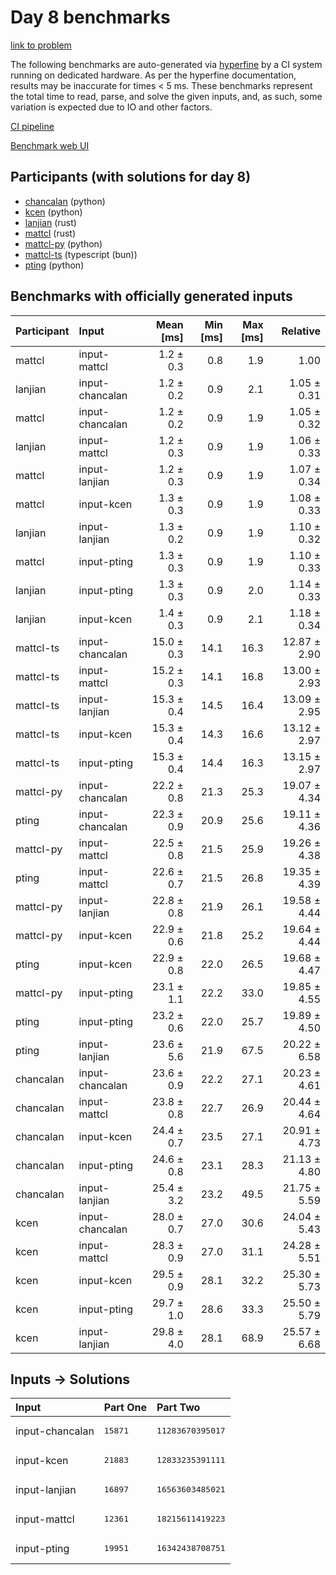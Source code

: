# Day 8 benchmarks

[link to problem](https://adventofcode.com/2023/day/8)

The following benchmarks are auto-generated via
[hyperfine](https://github.com/sharkdp/hyperfine) by a CI system running on
dedicated hardware. As per the hyperfine documentation, results may be
inaccurate for times < 5 ms. These benchmarks represent the total time to read,
parse, and solve the given inputs, and, as such, some variation is expected due
to IO and other factors.

[CI pipeline](http://ci.papercode.net:8080/teams/main/pipelines/aoc2023)

[Benchmark web UI](https://aoc.ancalagon.black)


## Participants (with solutions for day 8)

- [chancalan](https://github.com/chancalan/aoc2023) (python)
- [kcen](https://github.com/kcen/aoc2023) (python)
- [lanjian](https://github.com/lanjian/aoc-2023) (rust)
- [mattcl](https://github.com/mattcl/aoc2023) (rust)
- [mattcl-py](https://github.com/mattcl/aoc2023-py) (python)
- [mattcl-ts](https://github.com/mattcl/aoc2023-js) (typescript (bun))
- [pting](https://github.com/pting/aoc2023) (python)


## Benchmarks with officially generated inputs

| Participant | Input | Mean [ms] | Min [ms] | Max [ms] | Relative |
|:---|:---|---:|---:|---:|---:|
| mattcl | input-mattcl | 1.2 ± 0.3 | 0.8 | 1.9 | 1.00 |
| lanjian | input-chancalan | 1.2 ± 0.2 | 0.9 | 2.1 | 1.05 ± 0.31 |
| mattcl | input-chancalan | 1.2 ± 0.2 | 0.9 | 1.9 | 1.05 ± 0.32 |
| lanjian | input-mattcl | 1.2 ± 0.3 | 0.9 | 1.9 | 1.06 ± 0.33 |
| mattcl | input-lanjian | 1.2 ± 0.3 | 0.9 | 1.9 | 1.07 ± 0.34 |
| mattcl | input-kcen | 1.3 ± 0.3 | 0.9 | 1.9 | 1.08 ± 0.33 |
| lanjian | input-lanjian | 1.3 ± 0.2 | 0.9 | 1.9 | 1.10 ± 0.32 |
| mattcl | input-pting | 1.3 ± 0.3 | 0.9 | 1.9 | 1.10 ± 0.33 |
| lanjian | input-pting | 1.3 ± 0.3 | 0.9 | 2.0 | 1.14 ± 0.33 |
| lanjian | input-kcen | 1.4 ± 0.3 | 0.9 | 2.1 | 1.18 ± 0.34 |
| mattcl-ts | input-chancalan | 15.0 ± 0.3 | 14.1 | 16.3 | 12.87 ± 2.90 |
| mattcl-ts | input-mattcl | 15.2 ± 0.3 | 14.1 | 16.8 | 13.00 ± 2.93 |
| mattcl-ts | input-lanjian | 15.3 ± 0.4 | 14.5 | 16.4 | 13.09 ± 2.95 |
| mattcl-ts | input-kcen | 15.3 ± 0.4 | 14.3 | 16.6 | 13.12 ± 2.97 |
| mattcl-ts | input-pting | 15.3 ± 0.4 | 14.4 | 16.3 | 13.15 ± 2.97 |
| mattcl-py | input-chancalan | 22.2 ± 0.8 | 21.3 | 25.3 | 19.07 ± 4.34 |
| pting | input-chancalan | 22.3 ± 0.9 | 20.9 | 25.6 | 19.11 ± 4.36 |
| mattcl-py | input-mattcl | 22.5 ± 0.8 | 21.5 | 25.9 | 19.26 ± 4.38 |
| pting | input-mattcl | 22.6 ± 0.7 | 21.5 | 26.8 | 19.35 ± 4.39 |
| mattcl-py | input-lanjian | 22.8 ± 0.8 | 21.9 | 26.1 | 19.58 ± 4.44 |
| mattcl-py | input-kcen | 22.9 ± 0.6 | 21.8 | 25.2 | 19.64 ± 4.44 |
| pting | input-kcen | 22.9 ± 0.8 | 22.0 | 26.5 | 19.68 ± 4.47 |
| mattcl-py | input-pting | 23.1 ± 1.1 | 22.2 | 33.0 | 19.85 ± 4.55 |
| pting | input-pting | 23.2 ± 0.6 | 22.0 | 25.7 | 19.89 ± 4.50 |
| pting | input-lanjian | 23.6 ± 5.6 | 21.9 | 67.5 | 20.22 ± 6.58 |
| chancalan | input-chancalan | 23.6 ± 0.9 | 22.2 | 27.1 | 20.23 ± 4.61 |
| chancalan | input-mattcl | 23.8 ± 0.8 | 22.7 | 26.9 | 20.44 ± 4.64 |
| chancalan | input-kcen | 24.4 ± 0.7 | 23.5 | 27.1 | 20.91 ± 4.73 |
| chancalan | input-pting | 24.6 ± 0.8 | 23.1 | 28.3 | 21.13 ± 4.80 |
| chancalan | input-lanjian | 25.4 ± 3.2 | 23.2 | 49.5 | 21.75 ± 5.59 |
| kcen | input-chancalan | 28.0 ± 0.7 | 27.0 | 30.6 | 24.04 ± 5.43 |
| kcen | input-mattcl | 28.3 ± 0.9 | 27.0 | 31.1 | 24.28 ± 5.51 |
| kcen | input-kcen | 29.5 ± 0.9 | 28.1 | 32.2 | 25.30 ± 5.73 |
| kcen | input-pting | 29.7 ± 1.0 | 28.6 | 33.3 | 25.50 ± 5.79 |
| kcen | input-lanjian | 29.8 ± 4.0 | 28.1 | 68.9 | 25.57 ± 6.68 |


## Inputs -> Solutions

| Input | Part One | Part Two |
|:---|:---|:---|
|input-chancalan|<pre>15871</pre>|<pre>11283670395017</pre>|
|input-kcen|<pre>21883</pre>|<pre>12833235391111</pre>|
|input-lanjian|<pre>16897</pre>|<pre>16563603485021</pre>|
|input-mattcl|<pre>12361</pre>|<pre>18215611419223</pre>|
|input-pting|<pre>19951</pre>|<pre>16342438708751</pre>|